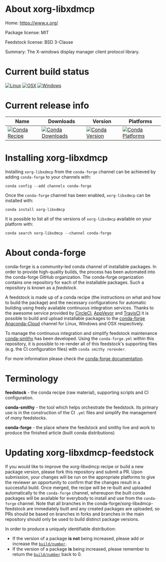 About xorg-libxdmcp
===================

Home: https://www.x.org/

Package license: MIT

Feedstock license: BSD 3-Clause

Summary: The X-windows display manager client protocol library.



Current build status
====================

[![Linux](https://img.shields.io/circleci/project/github/conda-forge/xorg-libxdmcp-feedstock/master.svg?label=Linux)](https://circleci.com/gh/conda-forge/xorg-libxdmcp-feedstock)
[![OSX](https://img.shields.io/travis/conda-forge/xorg-libxdmcp-feedstock/master.svg?label=macOS)](https://travis-ci.org/conda-forge/xorg-libxdmcp-feedstock)
[![Windows](https://img.shields.io/appveyor/ci/conda-forge/xorg-libxdmcp-feedstock/master.svg?label=Windows)](https://ci.appveyor.com/project/conda-forge/xorg-libxdmcp-feedstock/branch/master)

Current release info
====================

| Name | Downloads | Version | Platforms |
| --- | --- | --- | --- |
| [![Conda Recipe](https://img.shields.io/badge/recipe-xorg--libxdmcp-green.svg)](https://anaconda.org/conda-forge/xorg-libxdmcp) | [![Conda Downloads](https://img.shields.io/conda/dn/conda-forge/xorg-libxdmcp.svg)](https://anaconda.org/conda-forge/xorg-libxdmcp) | [![Conda Version](https://img.shields.io/conda/vn/conda-forge/xorg-libxdmcp.svg)](https://anaconda.org/conda-forge/xorg-libxdmcp) | [![Conda Platforms](https://img.shields.io/conda/pn/conda-forge/xorg-libxdmcp.svg)](https://anaconda.org/conda-forge/xorg-libxdmcp) |

Installing xorg-libxdmcp
========================

Installing `xorg-libxdmcp` from the `conda-forge` channel can be achieved by adding `conda-forge` to your channels with:

```
conda config --add channels conda-forge
```

Once the `conda-forge` channel has been enabled, `xorg-libxdmcp` can be installed with:

```
conda install xorg-libxdmcp
```

It is possible to list all of the versions of `xorg-libxdmcp` available on your platform with:

```
conda search xorg-libxdmcp --channel conda-forge
```


About conda-forge
=================

conda-forge is a community-led conda channel of installable packages.
In order to provide high-quality builds, the process has been automated into the
conda-forge GitHub organization. The conda-forge organization contains one repository
for each of the installable packages. Such a repository is known as a *feedstock*.

A feedstock is made up of a conda recipe (the instructions on what and how to build
the package) and the necessary configurations for automatic building using freely
available continuous integration services. Thanks to the awesome service provided by
[CircleCI](https://circleci.com/), [AppVeyor](http://www.appveyor.com/)
and [TravisCI](https://travis-ci.org/) it is possible to build and upload installable
packages to the [conda-forge](https://anaconda.org/conda-forge)
[Anaconda-Cloud](http://docs.anaconda.org/) channel for Linux, Windows and OSX respectively.

To manage the continuous integration and simplify feedstock maintenance
[conda-smithy](http://github.com/conda-forge/conda-smithy) has been developed.
Using the ``conda-forge.yml`` within this repository, it is possible to re-render all of
this feedstock's supporting files (e.g. the CI configuration files) with ``conda smithy rerender``.

For more information please check the [conda-forge documentation](https://conda-forge.org/docs/).

Terminology
===========

**feedstock** - the conda recipe (raw material), supporting scripts and CI configuration.

**conda-smithy** - the tool which helps orchestrate the feedstock.
                   Its primary use is in the construction of the CI ``.yml`` files
                   and simplify the management of *many* feedstocks.

**conda-forge** - the place where the feedstock and smithy live and work to
                  produce the finished article (built conda distributions)


Updating xorg-libxdmcp-feedstock
================================

If you would like to improve the xorg-libxdmcp recipe or build a new
package version, please fork this repository and submit a PR. Upon submission,
your changes will be run on the appropriate platforms to give the reviewer an
opportunity to confirm that the changes result in a successful build. Once
merged, the recipe will be re-built and uploaded automatically to the
`conda-forge` channel, whereupon the built conda packages will be available for
everybody to install and use from the `conda-forge` channel.
Note that all branches in the conda-forge/xorg-libxdmcp-feedstock are
immediately built and any created packages are uploaded, so PRs should be based
on branches in forks and branches in the main repository should only be used to
build distinct package versions.

In order to produce a uniquely identifiable distribution:
 * If the version of a package **is not** being increased, please add or increase
   the [``build/number``](http://conda.pydata.org/docs/building/meta-yaml.html#build-number-and-string).
 * If the version of a package **is** being increased, please remember to return
   the [``build/number``](http://conda.pydata.org/docs/building/meta-yaml.html#build-number-and-string)
   back to 0.